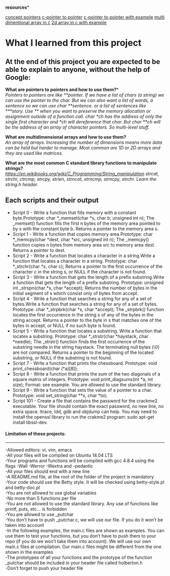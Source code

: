 **resources***

[concept pointers](https://alx-intranet.hbtn.io/concepts/60)
[c-pointer to pointer](https://www.tutorialspoint.com/cprogramming/c_pointer_to_pointer.htm)
[c-pointer to pointer with example](https://beginnersbook.com/2014/01/c-pointer-to-pointer/)
[multi dimentional array in c](https://www.tutorialspoint.com/cprogramming/c_multi_dimensional_arrays.htm)
[2d array in c with example](https://beginnersbook.com/2014/01/2d-arrays-in-c-example/)


# What I learned from this project  
At the end of this project you are expected to be able to explain to anyone, without the help of Google:  
---   

**What are pointers to pointers and how to use them?***   
*Pointers to pointers are like \*\*pointer. If we have a list of chars (a string) we can use the pointer to the char. But we can also want a list of words, a sentence so we can use char \*\*sentence. or a list of sentences like \*\*\*story. Use \*\* when you want to preserve the memory allocation or assignment outside of a function call. char \*ch has the address of only the single first character and \*ch will dereference that char. But char \*\*ch will be the address of an array of character pointers. So multi-level stuff.*  

**What are multidimensional arrays and how to use them?**  
*An array of arrays. Increasing the number of dimensions means more data can be held but harder to manage. Most common are 1D or 2D arrays and they are used like matrices.*   

**What are the most common C standard library functions to manipulate strings?**   
*https://en.wikibooks.org/wiki/C_Programming/String_manipulation strcat, strchr, ctrcmp, strcpy, strlen, strncat, strncmp, strncpy, strchr. Learn the string.h header.*  

## Each scripts and their output  
* Script 0 - Write a function that fills memory with a constant byte.Prototype: char *_memset(char *s, char b, unsigned int n); The _memset() function fills the first n bytes of the memory area pointed to by s with the constant byte b. Returns a pointer to the memory area s.   
* Script 1 - Write a function that copies memory area.Prototype: char *_memcpy(char *dest, char *src, unsigned int n); The _memcpy() function copies n bytes from memory area src to memory area dest. Returns a pointer to dest.    
* Script 2 - Write a function that locates a character in a string.Write a function that locates a character in a string. Prototype: char *_strchr(char *s, char c); Returns a pointer to the first occurrence of the character c in the string s, or NULL if the character is not found.   
* Script 3 - Write a function that gets the length of a prefix substring.Write a function that gets the length of a prefix substring. Prototype: unsigned int _strspn(char *s, char *accept); Returns the number of bytes in the initial segment of s which consist only of bytes from accept.   
* Script 4 - Write a function that searches a string for any of a set of bytes.Write a function that searches a string for any of a set of bytes. Prototype: char *_strpbrk(char *s, char *accept); The _strpbrk() function locates the first occurrence in the string s of any of the bytes in the string accept. Returns a pointer to the byte in s that matches one of the bytes in accept, or NULL if no such byte is found.   
* Script 5 - Write a function that locates a substring. Write a function that locates a substring. Prototype: char *_strstr(char *haystack, char *needle); The _strstr() function finds the first occurrence of the substring needle in the string haystack. The terminating null bytes (\0) are not compared. Returns a pointer to the beginning of the located substring, or NULL if the substring is not found.   
* Script 7 - Write a function that prints the chessboard. Prototype: void print_chessboard(char (*a)[8]);   
* Script 8 - Write a function that prints the sum of the two diagonals of a square matrix of integers. Prototype: void print_diagsums(int *a, int size); Format: see example. You are allowed to use the standard library.  
* Script 9 - Write a function that sets the value of a pointer to a char. Prototype: void set_string(char \**s, char *to);   
* Script 101 - Create a file that contains the password for the crackme2 executable. Your file should contain the exact password, no new line, no extra space. ltrace, ldd, gdb and objdump can help. You may need to install the openssl library to run the crakme2 program: sudo apt-get install libssl-dev.   

#### Limitation of these projects:  
___
-Allowed editors: vi, vim, emacs  
-All your files will be compiled on Ubuntu 14.04 LTS  
-Your programs and functions will be compiled with gcc 4.8.4 using the flags -Wall -Werror -Wextra and -pedantic  
-All your files should end with a new line  
-A README.md file, at the root of the folder of the project is mandatory  
-Your code should use the Betty style. It will be checked using betty-style.pl and betty-doc.pl  
-You are not allowed to use global variables  
-No more than 5 functions per file  
-You are not allowed to use the standard library. Any use of functions like printf, puts, etc… is forbidden  
-You are allowed to use _putchar  
-You don’t have to push _putchar.c, we will use our file. If you do it won’t be taken into account  
-In the following examples, the main.c files are shown as examples. You can use them to test your functions, but you don’t have to push them to your repo (if you do we won’t take them into account). We will use our own main.c files at compilation. Our main.c files might be different from the one shown in the examples  
-The prototypes of all your functions and the prototype of the function _putchar should be included in your header file called holberton.h  
-Don’t forget to push your header file  
